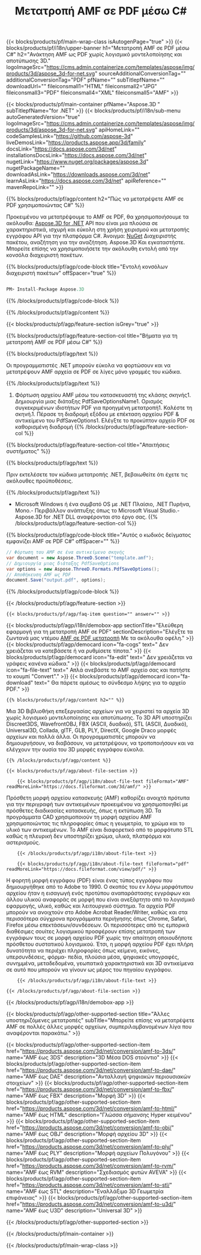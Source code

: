 ﻿---
title: Μετατροπή AMF σε PDF μέσω C# 
weight: 1400
url: /el/net/conversion/amf-to-pdf/ 
description: Κωδικός δείγματος για τη μετατροπή AMF σε PDF C#. Χρησιμοποιήστε τον κωδικό API παράδειγμα για τα αρχεία AMF παρτίδας σε PDF μετατροπή εντός VB.NET, Asp.NET ή οποιαδήποτε .NET εφαρμογή.
---
{{< blocks/products/pf/main-wrap-class isAutogenPage="true" >}}
{{< blocks/products/pf/i18n/upper-banner h1="Μετατροπή AMF σε PDF μέσω C#" h2="Ανάκτηση AMF ως PDF χωρίς λογισμικό μοντελοποίησης και αποτύπωσης 3D." logoImageSrc="https://cms.admin.containerize.com/templates/aspose/img/products/3d/aspose_3d-for-net.svg" sourceAdditionalConversionTag="" additionalConversionTag="PDF" pfName="" subTitlepfName="" downloadUrl="" fileiconsmall1="HTML" fileiconsmall2="JPG" fileiconsmall3="PDF" fileiconsmall4="XML" fileiconsmall5="AMF" >}}

{{< blocks/products/pf/main-container pfName="Aspose.3D " subTitlepfName="for .NET" >}}
{{< blocks/products/pf/i18n/sub-menu autoGeneratedVersion="true" logoImageSrc="https://cms.admin.containerize.com/templates/aspose/img/products/3d/aspose_3d-for-net.svg" apiHomeLink="" codeSamplesLink="https://github.com/aspose-3d" liveDemosLink="https://products.aspose.app/3d/family" docsLink="https://docs.aspose.com/3d/net" installationsDocsLink="https://docs.aspose.com/3d/net" nugetLink="https://www.nuget.org/packages/aspose.3d" nugetPackageName="" downloadAsLink="https://downloads.aspose.com/3d/net" learnAsLink="https://docs.aspose.com/3d/net" apiReference="" mavenRepoLink="" >}}

{{% blocks/products/pf/agp/content h2="Πώς να μετατρέψετε AMF σε PDF χρησιμοποιώντας C#" %}}

 Προκειμένου να μετατρέψουμε το AMF σε PDF, θα χρησιμοποιήσουμε τα ακόλουθα:
 [Aspose.3D for .NET](https://products.aspose.com/3d/net) 
 API που είναι μια πλούσια σε χαρακτηριστικά, ισχυρή και εύκολη στη χρήση χειρισμού και μετατροπής εγγράφου API για την πλατφόρμα C#. Άνοιγμα:
 [NuGet](https://www.nuget.org/packages/aspose.3d) 
 Διαχειριστής πακέτου, αναζήτηση για την αναζήτηση.
 Aspose.3D 
 Και εγκαταστήστε. Μπορείτε επίσης να χρησιμοποιήσετε την ακόλουθη εντολή από την κονσόλα διαχειριστή πακέτων.

{{% blocks/products/pf/agp/code-block title="Εντολή κονσόλων διαχειριστή πακέτων" offSpacer="true" %}}

```cs

PM> Install-Package Aspose.3D


```

{{% /blocks/products/pf/agp/code-block %}}

{{% /blocks/products/pf/agp/content %}}

{{< blocks/products/pf/agp/feature-section isGrey="true" >}}

{{% blocks/products/pf/agp/feature-section-col title="Βήματα για τη μετατροπή AMF σε PDF μέσω C#" %}}

{{% blocks/products/pf/agp/text %}}

 Οι προγραμματιστές .NET μπορούν εύκολα να φορτώσουν και να μετατρέψουν AMF αρχεία σε PDF σε λίγες μόνο γραμμές του κώδικα.

{{% /blocks/products/pf/agp/text %}}

1. Φόρτωση αρχείου AMF μέσω του κατασκευαστή της κλάσης σκηνής1. Δημιουργία μιας διάταξης PdfSaveOptionsName1. Ορισμός συγκεκριμένων ιδιοτήτων PDF για προηγμένη μετατροπή1. Καλέστε τη σκηνή.1. Πέρασε τη διαδρομή εξόδου με επέκταση αρχείου PDF & αντικείμενο του PdfSaveOptions1. Ελέγξτε το προκύπτον αρχείο PDF σε καθορισμένη διαδρομή
{{% /blocks/products/pf/agp/feature-section-col %}}

{{% blocks/products/pf/agp/feature-section-col title="Απαιτήσεις συστήματος" %}}

{{% blocks/products/pf/agp/text %}}

 Πριν εκτελέσετε τον κώδικα μετατροπής .NET, βεβαιωθείτε ότι έχετε τις ακόλουθες προϋποθέσεις.

{{% /blocks/products/pf/agp/text %}}

- Microsoft Windows ή ένα συμβατό OS με .NET Πλαίσιο, .NET Πυρήνα, Mono.- Περιβάλλον ανάπτυξης όπως το Microsoft Visual Studio.- Aspose.3D for .NET DLL αναφέρονται στο έργο σας.
{{% /blocks/products/pf/agp/feature-section-col %}}

{{% blocks/products/pf/agp/code-block title="Αυτός ο κωδικός δείγματος εμφανίζει AMF σε PDF C#" offSpacer="" %}}

```cs
// Φόρτωση του AMF σε ένα αντικείμενο σκηνής 
var document = new Aspose.ThreeD.Scene("template.amf");
// Δημιουργία μιας διάταξης PdfSaveOptions 
var options = new Aspose.ThreeD.Formats.PdfSaveOptions();
// Αποθήκευση AMF ως PDF 
document.Save("output.pdf", options); 


```

{{% /blocks/products/pf/agp/code-block %}}

{{< /blocks/products/pf/agp/feature-section >}}

    {{< blocks/products/pf/agp/faq-item question="" answer="" >}}
 

<!-- aboutfile Starts -->

{{< blocks/products/pf/agp/i18n/demobox-app sectionTitle="Ελεύθερη εφαρμογή για τη μετατροπή AMF σε PDF" sectionDescription="Ελέγξτε τα ζωντανά μας ντέμου [AMF σε PDF μετατροπή](https://products.aspose.app/3d/conversion/amf-to-pdf) Με τα ακόλουθα οφέλη." >}}
        {{< blocks/products/pf/agp/democard icon="fa-cogs" text=" Δεν χρειάζεται να κατεβάσετε ή να ρυθμίσετε τίποτα." >}}
        {{< blocks/products/pf/agp/democard icon="fa-edit" text=" Δεν χρειάζεται να γράφεις κανένα κώδικα." >}}
        {{< blocks/products/pf/agp/democard icon="fa-file-text" text=" Απλά ανεβάστε το AMF αρχείο σας και πατήστε το κουμπί \"Convert\"." >}}
        {{< blocks/products/pf/agp/democard icon="fa-download" text=" Θα πάρετε αμέσως το σύνδεσμο λήψης για το αρχείο PDF." >}}

    {{% blocks/products/pf/agp/content h2="" %}}

 Μια 3D Βιβλιοθήκη επεξεργασίας αρχείων για να χειριστεί τα αρχεία 3D χωρίς λογισμικό μοντελοποίησης και αποτύπωσης. Το 3D API υποστηρίζει Discreet3DS, WavefrontOBJ, FBX (ASCII, δυαδικό), STL (ASCII, Δυαδικό), Universal3D, Collada, glTF, GLB, PLY, DirectX, Google Draco μορφές αρχείων και πολλά άλλα. Οι προγραμματιστές μπορούν να δημιουργήσουν, να διαβάσουν, να μετατρέψουν, να τροποποιήσουν και να ελέγχουν την ουσία του 3D μορφές εγγράφου εύκολα.



    {{% /blocks/products/pf/agp/content %}}

    {{< blocks/products/pf/agp/about-file-section >}}

        {{< blocks/products/pf/agp/i18n/about-file-text fileFormat="AMF" readMoreLink="https://docs.fileformat.com/3d/amf/" >}}
Πρόσθετη μορφή αρχείου κατασκευής (AMF) καθορίζει ανοιχτά πρότυπα για την περιγραφή των αντικειμένων προκειμένου να χρησιμοποιηθεί με πρόσθετες διαδικασίες κατασκευής, όπως η εκτύπωση 3D. Τα προγράμματα CAD χρησιμοποιούν τη μορφή αρχείου AMF χρησιμοποιώντας τις πληροφορίες όπως η γεωμετρία, το χρώμα και το υλικό των αντικειμένων. Το AMF είναι διαφορετικό από το μορφότυπο STL καθώς η πλευρική δεν υποστηρίζει χρώμα, υλικά, πλατφόρμα και αστερισμούς.

        {{< /blocks/products/pf/agp/i18n/about-file-text >}}

        {{< blocks/products/pf/agp/i18n/about-file-text fileFormat="pdf" readMoreLink="https://docs.fileformat.com/view/pdf/" >}}
Η φορητή μορφή εγγράφου (PDF) είναι ένας τύπος εγγράφου που δημιουργήθηκε από το Adobe το 1990. Ο σκοπός του εν λόγω μορφότυπου αρχείου ήταν η εισαγωγή ενός προτύπου αναπαράστασης εγγράφων και άλλου υλικού αναφοράς σε μορφή που είναι ανεξάρτητο από το λογισμικό εφαρμογής, υλικό, καθώς και λειτουργικό σύστημα. Τα αρχεία PDF μπορούν να ανοιχτούν στο Adobe Acrobat Reader/Writer, καθώς και στα περισσότερα σύγχρονα προγράμματα περιήγησης όπως Chrome, Safari, Firefox μέσω επεκτάσεων/συνδέσεων. Οι περισσότερες από τις εμπορικά διαθέσιμες σουίτες λογισμικού προσφέρουν επίσης μετατροπή των εγγράφων τους σε μορφή αρχείου PDF χωρίς την απαίτηση οποιουδήποτε πρόσθετου συστατικού λογισμικού. Έτσι, η μορφή αρχείου PDF έχει πλήρη δυνατότητα να περιέχει πληροφορίες όπως κείμενο, εικόνες, υπερσυνδέσεις, φόρμα- πεδία, πλούσια μέσα, ψηφιακές υπογραφές, συνημμένα, μεταδεδομένα, γεωπατικά χαρακτηριστικά και 3D αντικείμενα σε αυτό που μπορούν να γίνουν ως μέρος του πηγαίου εγγράφου.

        {{< /blocks/products/pf/agp/i18n/about-file-text >}}

    {{< /blocks/products/pf/agp/about-file-section >}}

{{< /blocks/products/pf/agp/i18n/demobox-app >}}

<!-- aboutfile Ends -->

{{< blocks/products/pf/agp/other-supported-section title="Άλλες υποστηριζόμενες μετατροπές" subTitle="Μπορείτε επίσης να μετατρέψετε AMF σε πολλές άλλες μορφές αρχείων, συμπεριλαμβανομένων λίγα που αναφέρονται παρακάτω." >}}

{{< blocks/products/pf/agp/other-supported-section-item href="https://products.aspose.com/3d/net/conversion/amf-to-3ds/" name="AMF έως 3DS" description="3D Μέσα DOS στούντιο" >}}
{{< blocks/products/pf/agp/other-supported-section-item href="https://products.aspose.com/3d/net/conversion/amf-to-dae/" name="AMF έως DAE" description="Ανταλλαγή ψηφιακών περιουσιακών στοιχείων" >}}
{{< blocks/products/pf/agp/other-supported-section-item href="https://products.aspose.com/3d/net/conversion/amf-to-fbx/" name="AMF έως FBX" description="Μορφή 3D" >}}
{{< blocks/products/pf/agp/other-supported-section-item href="https://products.aspose.com/3d/net/conversion/amf-to-html/" name="AMF έως HTML" description="Γλώσσα σήμανσης Hyper κειμένου" >}}
{{< blocks/products/pf/agp/other-supported-section-item href="https://products.aspose.com/3d/net/conversion/amf-to-obj/" name="AMF έως OBJ" description="Μορφή αρχείου 3D" >}}
{{< blocks/products/pf/agp/other-supported-section-item href="https://products.aspose.com/3d/net/conversion/amf-to-ply/" name="AMF έως PLY" description="Μορφή αρχείων Πολυγόνου" >}}
{{< blocks/products/pf/agp/other-supported-section-item href="https://products.aspose.com/3d/net/conversion/amf-to-rvm/" name="AMF έως RVM" description="Σχεδιασμός φυτών AVEVA" >}}
{{< blocks/products/pf/agp/other-supported-section-item href="https://products.aspose.com/3d/net/conversion/amf-to-stl/" name="AMF έως STL" description="Εναλλάξιμο 3D Γεωμετρία επιφάνειας" >}}
{{< blocks/products/pf/agp/other-supported-section-item href="https://products.aspose.com/3d/net/conversion/amf-to-u3d/" name="AMF έως U3D" description="Universal 3D" >}}

{{< /blocks/products/pf/agp/other-supported-section >}}

{{< /blocks/products/pf/main-container >}}
    
{{< /blocks/products/pf/main-wrap-class >}}